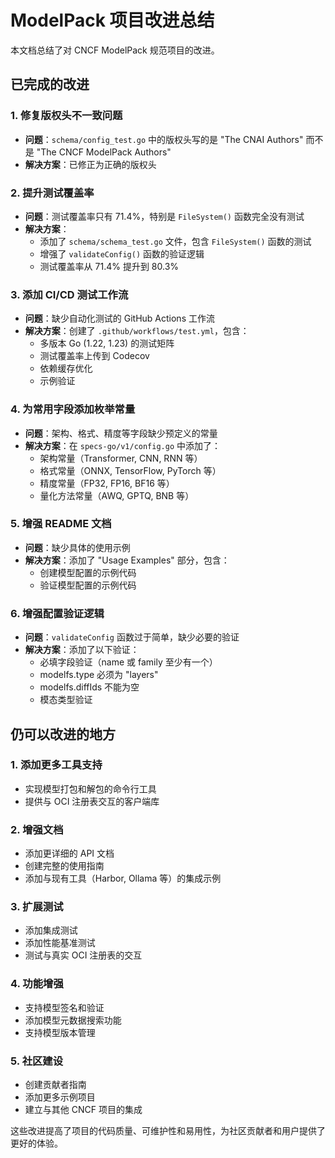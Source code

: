 # ModelPack 项目改进总结

本文档总结了对 CNCF ModelPack 规范项目的改进。

## 已完成的改进

### 1. 修复版权头不一致问题
- **问题**：`schema/config_test.go` 中的版权头写的是 "The CNAI Authors" 而不是 "The CNCF ModelPack Authors"
- **解决方案**：已修正为正确的版权头

### 2. 提升测试覆盖率
- **问题**：测试覆盖率只有 71.4%，特别是 `FileSystem()` 函数完全没有测试
- **解决方案**：
  - 添加了 `schema/schema_test.go` 文件，包含 `FileSystem()` 函数的测试
  - 增强了 `validateConfig()` 函数的验证逻辑
  - 测试覆盖率从 71.4% 提升到 80.3%

### 3. 添加 CI/CD 测试工作流
- **问题**：缺少自动化测试的 GitHub Actions 工作流
- **解决方案**：创建了 `.github/workflows/test.yml`，包含：
  - 多版本 Go (1.22, 1.23) 的测试矩阵
  - 测试覆盖率上传到 Codecov
  - 依赖缓存优化
  - 示例验证

### 4. 为常用字段添加枚举常量
- **问题**：架构、格式、精度等字段缺少预定义的常量
- **解决方案**：在 `specs-go/v1/config.go` 中添加了：
  - 架构常量（Transformer, CNN, RNN 等）
  - 格式常量（ONNX, TensorFlow, PyTorch 等）
  - 精度常量（FP32, FP16, BF16 等）
  - 量化方法常量（AWQ, GPTQ, BNB 等）

### 5. 增强 README 文档
- **问题**：缺少具体的使用示例
- **解决方案**：添加了 "Usage Examples" 部分，包含：
  - 创建模型配置的示例代码
  - 验证模型配置的示例代码

### 6. 增强配置验证逻辑
- **问题**：`validateConfig` 函数过于简单，缺少必要的验证
- **解决方案**：添加了以下验证：
  - 必填字段验证（name 或 family 至少有一个）
  - modelfs.type 必须为 "layers"
  - modelfs.diffIds 不能为空
  - 模态类型验证

## 仍可以改进的地方

### 1. 添加更多工具支持
- 实现模型打包和解包的命令行工具
- 提供与 OCI 注册表交互的客户端库

### 2. 增强文档
- 添加更详细的 API 文档
- 创建完整的使用指南
- 添加与现有工具（Harbor, Ollama 等）的集成示例

### 3. 扩展测试
- 添加集成测试
- 添加性能基准测试
- 测试与真实 OCI 注册表的交互

### 4. 功能增强
- 支持模型签名和验证
- 添加模型元数据搜索功能
- 支持模型版本管理

### 5. 社区建设
- 创建贡献者指南
- 添加更多示例项目
- 建立与其他 CNCF 项目的集成

这些改进提高了项目的代码质量、可维护性和易用性，为社区贡献者和用户提供了更好的体验。